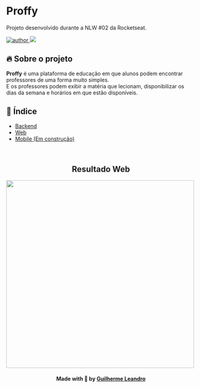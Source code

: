 
# Proffy
Projeto desenvolvido durante a NLW #02 da Rocketseat.

<p>
  <a href="https://github.com/gui-leandro">
      <img src="https://img.shields.io/badge/author-guileandro-blue?style=flat-square" alt="author">
  </a>
  <img src="https://img.shields.io/github/languages/count/gui-leandro/proffy?color=blue&style=flat-square">
</p>

## 🔥 Sobre o projeto

**Proffy** é uma plataforma de educação em que alunos podem encontrar professores de uma forma muito simples. <br>
E os professores podem exibir a matéria que lecionam, disponibilizar os dias da semana e horários em que estão disponíveis. 

## 📖 Índice

- [Backend](./api)
- [Web](./web)
- [Mobile (Em construção)](./mobile)

<br>

<h2 align=center> Resultado Web </h2>
<span align=center><img src="https://drive.google.com/uc?export=view&id=1v9JcNeoY2UO3an1oRXmOhkpMuBNCYSqz" width="500px"></span>

<h4 align=center>Made with 💙 by <a href="https://www.linkedin.com/in/guirdy1/">Guilherme Leandro</a></h4>
